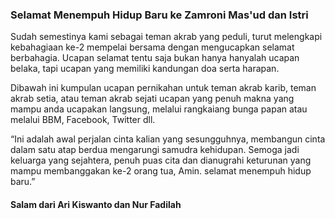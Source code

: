 ### Selamat Menempuh Hidup Baru ke Zamroni Mas'ud dan Istri



Sudah semestinya kami sebagai teman akrab yang peduli, turut melengkapi kebahagiaan ke-2 mempelai bersama dengan mengucapkan selamat berbahagia. Ucapan selamat tentu saja bukan hanya hanyalah ucapan belaka, tapi ucapan yang memiliki kandungan doa serta harapan.

Dibawah ini kumpulan ucapan pernikahan untuk teman akrab karib, teman akrab setia, atau teman akrab sejati ucapan yang penuh makna yang mampu anda ucapakan langsung, melalui rangkaiang bunga papan atau melalui BBM, Facebook, Twitter dll.

“Ini adalah awal perjalan cinta kalian yang sesungguhnya, membangun cinta dalam satu atap berdua mengarungi samudra kehidupan. Semoga jadi keluarga yang sejahtera, penuh puas cita dan dianugrahi keturunan yang mampu membanggakan ke-2 orang tua, Amin. selamat menempuh hidup baru.”






#### Salam dari Ari Kiswanto dan Nur Fadilah ####
